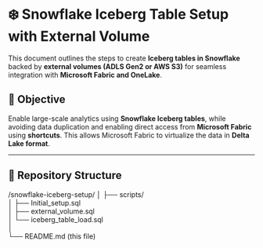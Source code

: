 
# ❄️ Snowflake Iceberg Table Setup with External Volume

This document outlines the steps to create **Iceberg tables in Snowflake** backed by **external volumes (ADLS Gen2 or AWS S3)** for seamless integration with **Microsoft Fabric and OneLake**.

## 🧱 Objective

Enable large-scale analytics using **Snowflake Iceberg tables**, while avoiding data duplication and enabling direct access from **Microsoft Fabric** using **shortcuts**. This allows Microsoft Fabric to virtualize the data in **Delta Lake format**.

---

## 📂 Repository Structure
/snowflake-iceberg-setup/
│
├── scripts/  
│ ├── Initial_setup.sql  
│ ├── external_volume.sql  
│ └── iceberg_table_load.sql  
│  
└── README.md (this file)
